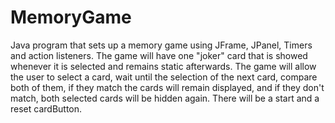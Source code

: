# MemoryGame
Java program that sets up a memory game using JFrame, JPanel, Timers         and action listeners. The game will have one "joker" card that is showed whenever         it is selected and remains static afterwards. The game will allow the user to         select a card, wait until the selection of the next card, compare both of them,         if they match the cards will remain displayed, and if they don't match, both selected cards will be hidden again. There will be a start and a reset cardButton.

